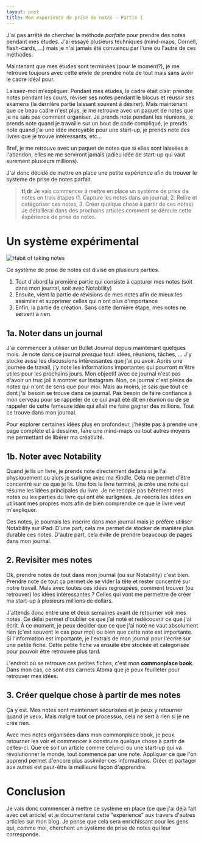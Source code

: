 ```yaml
---
layout: post
title: Mon expérience de prise de notes - Partie 1
---
```


J'ai pas arrêté de chercher la méthode *parfaite* pour prendre des notes pendant mes études.
J'ai essayé plusieurs techniques (mind-maps, Cornell, flash-cards, ...) mais je n'ai jamais été convaincu par l'une ou l'autre de ces méthodes.

Maintenant que mes études sont terminées (pour le moment?), je me retrouve toujours avec cette envie de prendre note de tout mais sans avoir le cadre idéal pour.

Laissez-moi m'expliquer.
Pendant mes études, le cadre était clair: prendre notes pendant les cours, réviser ses notes pendant le blocus et réussir ses examens (la dernière partie laissant souvent à désirer).
Mais maintenant que ce beau cadre n'est plus, je me retrouve avec un paquet de notes que je ne sais pas comment organiser.
Je prends note pendant les réunions, je prends note quand je travaille sur un bout de code compliqué, je prends note quand j'ai une idée incroyable pour une start-up, je prends note des livres que je trouve intéressants, etc...

Bref, je me retrouve avec un paquet de notes que si elles sont laissées à l'abandon, elles ne me serviront jamais (adieu idée de start-up qui vaut surement plusieurs millions).

J'ai donc décidé de mettre en place une petite expérience afin de trouver le système de prise de notes parfait.

> **tl;dr** Je vais commencer à mettre en place un système de prise de notes en trois étapes (1. Capture les notes dans un journal; 2. Relire et catégoriser ces notes; 3. Créer quelque chose à partir de ces notes). Je détaillerai dans des prochains articles comment se déroule cette éxpérience de prise de notes.

# Un système expérimental

![Habit of taking notes]({{site.baseurl_root}}/images/habit-of-taking-notes.jpg)

Ce système de prise de notes est divisé en plusieurs parties.

1. Tout d'abord la première partie qui consiste à capturer mes notes (soit dans mon journal, soit avec Notability)
2. Ensuite, vient la partie de révisions de mes notes afin de mieux les assimiler et supprimer celles qui n'ont plus d'importance
3. Enfin, la partie de création. Sans cette dernière étape, mes notes ne servent à rien.

## 1a. Noter dans un journal

J'ai commencer à utiliser un Bullet Journal depuis maintenant quelques mois. Je note dans ce journal *presque* tout: idées, réunions, tâches, ...
J'y stocke aussi les discussions intéressantes que j'ai pu avoir. Après une journée de travail, j'y note les informations importantes qui pourront m'être utiles pour les prochains jours.
Mon objectif avec ce journal n'est pas d'avoir un truc joli à montrer sur Instagram. 
Non, ce journal c'est pleins de notes qui n'ont de sens que pour moi.
Mais au moins, je sais que tout ce dont j'ai besoin se trouve dans ce journal.
Pas besoin de faire confiance à mon cerveau pour se rappeler de ce qui avait été dit en réunion ou de se rappeler de cette fameuse idée qui allait me faire gagner des millions.
Tout ce trouve dans mon journal.

Pour explorer certaines idées plus en profondeur, j'hésite pas à prendre une page complète et à dessiner, faire une mind-maps ou tout autres moyens me permettant de libérer ma créativité.

## 1b. Noter avec Notability

Quand je lis un livre, je prends note directement dedans si je l'ai physiquement ou alors je surligne avec ma Kindle.
Cela me permet d'être concentré sur ce que je lis.
Une fois le livre terminé, je crée une note qui résume les idées principales du livre.
Je ne recopie pas bêtement mes notes ou les parties du livre qui ont été surlignées.
Je réécris les idées en utilisant mes propres mots afin de bien comprendre ce que le livre veut m'expliquer.

Ces notes, je pourrais les inscrire dans mon journal mais je préfère utiliser Notability sur iPad.
D'une part, cela me permet de stocker de manière plus durable ces notes.
D'autre part, cela évite de prendre beaucoup de pages dans mon journal.

## 2. Revisiter mes notes

Ok, prendre notes de tout dans mon journal (ou sur Notability) c'est bien.
Prendre note de tout ça permet de se vider la tête et rester concentré sur notre travail.
Mais avec toutes ces idées regroupées, comment trouver (ou retrouver) les idées intéressantes ?
Celles qui vont me permettre de créer ma start-up à plusieurs millions de dollars.

J'attends donc entre une et deux semaines avant de retourner voir mes notes.
Ce délai permet d'oublier ce que j'ai noté et redécouvrir ce que j'ai écrit.
À ce moment, je peux décider que ce que j'ai noté ne vaut absolument rien (c'est souvent le cas pour moi) ou bien que cette note est importante.
Si l'information est importante, je l'extrais de mon journal pour l'écrire sur une petite fiche.
Cette petite fiche va ensuite être stockée et catégorisée pour pouvoir être retrouvée plus tard.

L'endroit où se retrouve ces petites fiches, c'est mon **commonplace book**.
Dans mon cas, ce sont des carnets Atoma que je peux feuilleter pour retrouver mes idées.

## 3. Créer quelque chose à partir de mes notes

Ça y est.
Mes notes sont maintenant sécurisées et je peux y retourner quand je veux.
Mais malgré tout ce processus, cela ne sert à rien si je ne crée rien.

Avec mes notes organisées dans mon commonplace book, je peux retourner les voir et commencer à construire quelque chose à partir de celles-ci.
Que ce soit un article comme celui-ci ou une start-up qui va révolutionner le monde, tout commence par une note.
Appliquer ce que l'on apprend permet d'encore plus assimiler ces informations.
Créer et partager aux autres est peut-être la meilleure façon d'apprendre.

# Conclusion

Je vais donc commencer à mettre ce système en place (ce que j'ai déjà fait avec cet article) et je documenterai cette "expérience" aux travers d'autres articles sur mon blog.
Je pense que cela sera enrichissant pour les gens qui, comme moi, cherchent un système de prise de notes qui leur corresponde.

